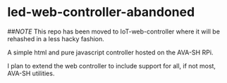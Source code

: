 # led-web-controller-abandoned

##*NOTE* This repo has been moved to IoT-web-controller where it will be rehashed in a less hacky fashion. 

A simple html and pure javascript controller hosted on the AVA-SH RPi.

I plan to extend the web controller to include support for all, if not most,
AVA-SH utilities.
